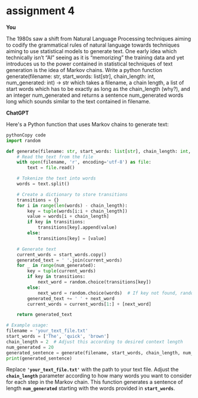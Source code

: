 # assignment 4

**You**

The 1980s saw a shift from Natural Language Processing techniques aiming to codify the grammatical rules of natural language towards techniques aiming to use statistical models to generate text. One early idea which technically isn’t “AI” seeing as it is “memorizing” the training data and yet introduces us to the power contained in statistical techniques of text generation is the idea of Markov chains. Write a python function generate(filename: str, start_words: list[str], chain_length: int, num_generated: int) -> str which takes a filename, a chain length, a list of start words which has to be exactly as long as the chain_length (why?), and an integer num_generated and returns a sentence num_generated words long which sounds similar to the text contained in filename.

**ChatGPT**

Here's a Python function that uses Markov chains to generate text:

```python
pythonCopy code
import random

def generate(filename: str, start_words: list[str], chain_length: int, num_generated: int) -> str:
    # Read the text from the file
    with open(filename, 'r', encoding='utf-8') as file:
        text = file.read()

    # Tokenize the text into words
    words = text.split()

    # Create a dictionary to store transitions
    transitions = {}
    for i in range(len(words) - chain_length):
        key = tuple(words[i:i + chain_length])
        value = words[i + chain_length]
        if key in transitions:
            transitions[key].append(value)
        else:
            transitions[key] = [value]

    # Generate text
    current_words = start_words.copy()
    generated_text = ' '.join(current_words)
    for _ in range(num_generated):
        key = tuple(current_words)
        if key in transitions:
            next_word = random.choice(transitions[key])
        else:
            next_word = random.choice(words)  # If key not found, randomly choose a word
        generated_text += ' ' + next_word
        current_words = current_words[1:] + [next_word]

    return generated_text

# Example usage:
filename = 'your_text_file.txt'
start_words = ['The', 'quick', 'brown']
chain_length = 2  # Adjust this according to desired context length
num_generated = 20
generated_sentence = generate(filename, start_words, chain_length, num_generated)
print(generated_sentence)

```

Replace **`'your_text_file.txt'`** with the path to your text file. Adjust the **`chain_length`** parameter according to how many words you want to consider for each step in the Markov chain. This function generates a sentence of length **`num_generated`** starting with the words provided in **`start_words`**.